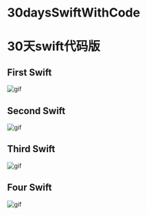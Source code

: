 # 30daysSwiftWithCode

#  30天swift代码版

## First Swift

![gif](https://github.com/fengzhihao123/30daysSwiftWithCode/blob/master/FirstSwift/FirstSwift.gif)

## Second Swift

![gif](https://github.com/fengzhihao123/30daysSwiftWithCode/blob/master/SecondSwift/SecondSwift.gif)

## Third Swift

![gif](https://github.com/fengzhihao123/30daysSwiftWithCode/blob/master/ThirdSwift/ThirdSwift.gif)


## Four Swift

![gif](https://github.com/fengzhihao123/30daysSwiftWithCode/blob/master/FourSwift/FourSwift.gif)
